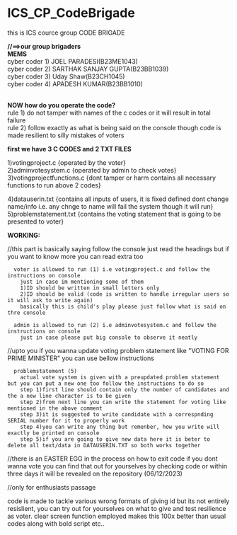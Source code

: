 # ICS_CP_CodeBrigade

this is ICS cource group CODE BRIGADE

<b>//==>our group brigaders</b><br>
  <b>MEMS</b><br>
    cyber coder 1) JOEL PARADESI(B23ME1043) <br>
    cyber coder 2) SARTHAK SANJAY GUPTA(B23BB1039)<br>
    cyber coder 3) Uday Shaw(B23CH1045)<br>
    cyber coder 4) APADESH KUMAR(B23BB1010)<br>

<br><b>NOW how do you operate the code?</b><br>
  rule 1) do not tamper with names of the c codes or it will result in total failure<br>
  rule 2) follow exactly as what is being said on the console though code is made resilient to silly mistakes of voters<br>

<b>first we have 3 C CODES and 2 TXT FILES</b>

  1)votingproject.c      {operated by the voter}<br>
  2)adminvotesystem.c    {operated by admin to check votes}<br>
  3)votingprojectfunctions.c  {dont tamper or harm contains all necessary functions to run above 2 codes}<br>

  4)datauserin.txt    {contains all inputs of users, it is fixed defined dont change name/info i.e. any chnge to name will fail the system though it will run}<br>
  5)problemstatement.txt    {contains the voting statement that is going to be presented to voter}<br>


<b>WORKING:</b>

//this part is basically saying follow the console just read the headings but if you want to know more you can read extra too

      voter is allowed to run (1) i.e votingproject.c and follow the instructions on console
        just in case im mentioning some of them
        1)ID should be written in small letters only
        2)ID should be valid (code is written to handle irregular users so it will ask to write again)
        basically this is child's play please just follow what is said on thre console
      
      admin is allowed to run (2) i.e adminvotesystem.c and follow the instructions on console
        just in case please put big console to observe it neatly
      
//upto you if you wanna update voting problem statement like "VOTING FOR PRIME MINISTER" you can use bellow instructions

      problemstatement (5)
        actual vote system is given with a preupdated problem statement but you can put a new one too follow the instructions to do so
        step 1)first line should contain only the number of candidates and the a new line character is to be given
        step 2)from next line you can write the statement for voting like mentioned in the above comment 
        step 3)it is suggested to write candidate with a correspnding SERIAL number for it to properly work
        step 4)you can write any thing but remenber, how you write will exactly be printed on console
        step 5)if you are going to give new data here it is beter to delete all text/data in DATAUSERIN.TXT so both works together
        

//there is an EASTER EGG in the process on how to exit code if you dont wanna vote you can find that out for yourselves by checking code or within three days it will be revealed on the repository (06/12/2023)

//only for enthusiasts passage 

  code is made to tackle various wrong formats of giving id but its not entirely resislient, you can try out for yourselves on what to give and test resilience as voter.
  clear screen function employed makes this 100x better than usual codes along with bold script etc..
  
